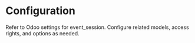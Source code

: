 # Configuration

Refer to Odoo settings for event_session. Configure related models, access rights, and options as needed.
